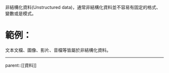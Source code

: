 非結構化資料(Unstructured data)，通常非結構化資料並不容易有固定的格式、變數或是模式。
# 範例：
文本文檔、圖像、影片、音檔等皆屬於非結構化資料。
- - -
parent::[[資料]]